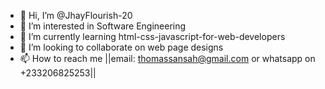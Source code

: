 - 👋 Hi, I’m @JhayFlourish-20
- 👀 I’m interested in Software Engineering
- 🌱 I’m currently learning html-css-javascript-for-web-developers
- 💞️ I’m looking to collaborate on web page designs
- 📫 How to reach me ||email: thomassansah@gmail.com or whatsapp on +233206825253||

<!---
JhayFlourish-20/JhayFlourish-20 is a ✨ special ✨ repository because its `README.md` (this file) appears on your GitHub profile.
You can click the Preview link to take a look at your changes.
--->
